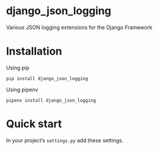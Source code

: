 # django_json_logging
Various JSON logging extensions for the Django Framework

[pypi-image]: https://img.shields.io/pypi/v/django_json_logging
[pypi-url]: https://pypi.org/project/django_json_logging/

# Installation

Using pip

`pip install django_json_logging`

Using pipenv

`pipenv install django_json_logging`

# Quick start
In your project’s `settings.py` add these settings.

```

```